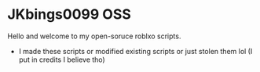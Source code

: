 # JKbings0099 OSS

Hello and welcome to my open-soruce roblxo scripts. 

- I made these scripts or modified existing scripts or just stolen them lol (I put in credits I believe tho)
